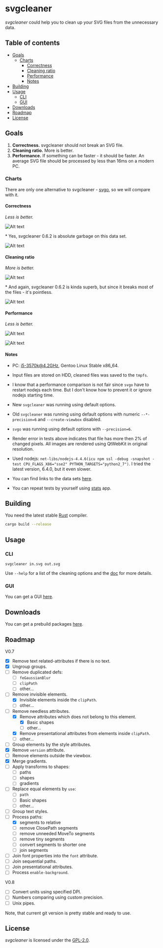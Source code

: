 # svgcleaner

*svgcleaner* could help you to clean up your SVG files from the unnecessary data.

## Table of contents

  * [Goals](#goals)
    * [Charts](#charts)
      * [Correctness](#correctness)
      * [Cleaning ratio](#cleaning-ratio)
      * [Performance](#performance)
      * [Notes](#notes)
  * [Building](#building)
  * [Usage](#usage)
    * [CLI](#cli)
    * [GUI](#gui)
  * [Downloads](#downloads)
  * [Roadmap](#roadmap)
  * [License](#license)

## Goals

1. **Correctness.** svgcleaner should not break an SVG file.
1. **Cleaning ratio.** More is better.
1. **Performance.** If something can be faster - it should be faster.
   An average SVG file should be processed by less than 16ms on a modern PC.

### Charts

There are only one alternative to svgcleaner - [svgo](https://github.com/svg/svgo),
so we will compare with it.

#### Correctness

*Less is better.*

![Alt text](https://cdn.rawgit.com/RazrFalcon/svgcleaner/v0.6.90/data/correctness_chart_W3C_SVG_11_TestSuite.svg)

\* Yes, svgcleaner 0.6.2 is absolute garbage on this data set.

![Alt text](https://cdn.rawgit.com/RazrFalcon/svgcleaner/v0.6.90/data/correctness_chart_oxygen.svg)

#### Cleaning ratio

*More is better.*

![Alt text](https://cdn.rawgit.com/RazrFalcon/svgcleaner/v0.6.90/data/ratio_chart_W3C_SVG_11_TestSuite.svg)

\* And again, svgcleaner 0.6.2 is kinda superb, but since it breaks most
of the files - it's pointless.

![Alt text](https://cdn.rawgit.com/RazrFalcon/svgcleaner/v0.6.90/data/ratio_chart_oxygen.svg)

#### Performance

*Less is better.*

![Alt text](https://cdn.rawgit.com/RazrFalcon/svgcleaner/v0.6.90/data/performance_chart_W3C_SVG_11_TestSuite.svg)

![Alt text](https://cdn.rawgit.com/RazrFalcon/svgcleaner/v0.6.90/data/performance_chart_oxygen.svg)

#### Notes

 - PC: i5-3570k@4.2GHz, Gentoo Linux Stable x86_64.

 - Input files are stored on HDD, cleaned files was saved to the `tmpfs`.

 - I know that a performance comparison is not fair since `svgo` have to restart nodejs
each time. But I don't know how to prevent it or ignore nodejs starting time.

 - New `svgcleaner` was running using default options.

 - Old `svgcleaner` was running using default options with numeric `--*-precision=6`
   and `--create-viewbox` disabled.

 - `svgo` was running using default options with `--precision=6`.

 - Render error in tests above indicates that file has more then 2% of changed pixels.
   All images are rendered using QtWebKit in original resolution.

 - Used nodejs: `net-libs/nodejs-4.4.6(icu npm ssl -debug -snapshot -test
CPU_FLAGS_X86="sse2" PYTHON_TARGETS="python2_7")`.
   I tried the latest version, 6.4.0, but it even slower.

 - You can find links to the data sets [here](tools/files-testing/README.md).

 - You can repeat tests by yourself using [stats](tools/stats) app.

## Building

You need the latest stable [Rust](https://www.rust-lang.org/) compiler.

```bash
cargo build --release
```

## Usage

### CLI

```
svgcleaner in.svg out.svg
```

Use `--help` for a list of the cleaning options and the [doc](docs/svgcleaner.rst) for more details.

### GUI

You can get a GUI [here](https://github.com/RazrFalcon/svgcleaner-gui).

## Downloads

You can get a prebuild packages [here](https://github.com/RazrFalcon/svgcleaner-gui/releases).

## Roadmap
V0.7
 - [x] Remove text related-attributes if there is no text.
 - [x] Ungroup groups.
 - [ ] Remove duplicated defs:
   - [ ] `feGaussianBlur`
   - [ ] `clipPath`
   - [ ] other...
 - [ ] Remove invisible elements.
   - [x] Invisible elements inside the `clipPath`.
   - [ ] other...
 - [ ] Remove needless attributes.
   - [x] Remove attributes which does not belong to this element.
     - [x] Basic shapes
     - [ ] other...
   - [x] Remove presentational attributes from elements inside `clipPath`.
   - [ ] other...
 - [ ] Group elements by the style attributes.
 - [x] Remove `version` attribute.
 - [ ] Remove elements outside the viewbox.
 - [x] Merge gradients.
 - [ ] Apply transforms to shapes:
   - [ ] paths
   - [ ] shapes
   - [ ] gradients
 - [ ] Replace equal elements by `use`:
   - [ ] `path`
   - [ ] Basic shapes
   - [ ] other...
 - [ ] Group text styles.
 - [ ] Process paths:
    - [x] segments to relative
    - [ ] remove ClosePath segments
    - [ ] remove unneeded MoveTo segments
    - [ ] remove tiny segments
    - [ ] convert segments to shorter one
    - [ ] join segments
 - [ ] Join font properties into the `font` attribute.
 - [ ] Join sequential paths.
 - [ ] Join presentational attributes.
 - [ ] Process `enable-background`.

V0.8
 - [ ] Convert units using specified DPI.
 - [ ] Numbers comparing using custom precision.
 - [ ] Unix pipes.

Note, that current git version is pretty stable and ready to use.

## License

*svgcleaner* is licensed under the [GPL-2.0](https://www.gnu.org/licenses/old-licenses/gpl-2.0.en.html).
